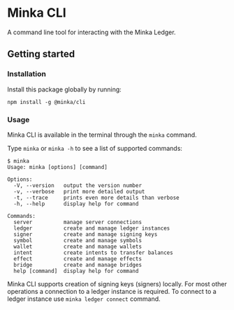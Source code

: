 # Minka CLI

A command line tool for interacting with the Minka Ledger.

## Getting started

### Installation

Install this package globally by running:

```
npm install -g @minka/cli
```

### Usage

Minka CLI is available in the terminal through the `minka` command.

Type `minka` or `minka -h` to see a list of supported commands:

```
$ minka
Usage: minka [options] [command]

Options:
  -V, --version   output the version number
  -v, --verbose   print more detailed output
  -t, --trace     prints even more details than verbose
  -h, --help      display help for command

Commands:
  server          manage server connections
  ledger          create and manage ledger instances
  signer          create and manage signing keys
  symbol          create and manage symbols
  wallet          create and manage wallets
  intent          create intents to transfer balances
  effect          create and manage effects
  bridge          create and manage bridges
  help [command]  display help for command
```

Minka CLI supports creation of signing keys (signers) locally. For most other
operations a connection to a ledger instance is required. To connect to a ledger
instance use `minka ledger connect` command.
